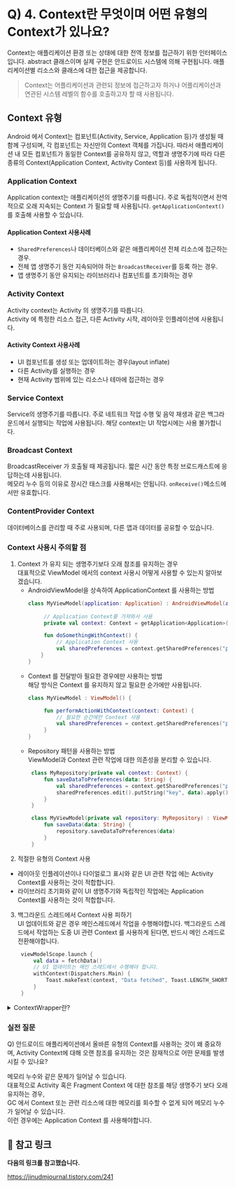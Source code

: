 # Q) 4. Context란 무엇이며 어떤 유형의 Context가 있나요?
Context는 애플리케이션 환경 또는 상태에 대한 전역 정보를 접근하기 위한 인터페이스입니다.
abstract 클래스이며 실제 구현은 안드로이드 시스템에 의해 구현됩니다.
애플리케이션별 리소스와 클래스에 대한 접근을 제공합니다.

> Context는 어플리케이션과 관련되 정보에 접근하고자 하거나 어플리케이션과 연관된 시스템 레벨의 함수를 호출하고자 할 때 사용됩니다.

## Context 유형
Android 에서 Context는 컴포넌트(Activity, Service, Application 등)가 생성될 때 함께 구성되며,
각 컴포넌트는 자신만의 Context 객체를 가집니다.
따라서 애플리케이션 내 모든 컴포넌트가 동일한 Context를 공유하지 않고,
역할과 생명주기에 따라 다른 종류의 Context(Application Context, Activity Context 등)를 사용하게 됩니다.

### Application Context
Application context는 애플리케이션의 생명주기를 따릅니다.
주로 독립적이면서 전역적으로 오래 지속되는 Context 가 필요할 때 사용됩니다.
`getApplicationContext()` 를 호출해 사용할 수 있습니다.

#### Application Context 사용사례
- `SharedPreferences`나 데이터베이스와 같은 애플리케이션 전체 리소스에 접근하는 경우.
- 전체 앱 생명주기 동안 지속되어야 하는 `BroadcastReceiver`를 등록 하는 경우.
- 앱 생명주기 동안 유지되는 라이브러리나 컴포넌트를 초기화하는 경우

### Activity Context
Activity context는 Activity 의 생명주기를 따릅니다.<br/>
Activity 에 특정한 리소스 접근, 다른 Activity 시작, 레이아웃 인플레이션에 사용됩니다.

#### Activity Context 사용사례
- UI 컴포넌트를 생성 또는 업데이트하는 경우(layout inflate)
- 다른 Activity를 실행하는 경우
- 현재 Activity 범위에 있는 리소스나 테마에 접근하는 경우

### Service Context
Service의 생명주기를 따릅니다. 주로 네트워크 작업 수행 및 음악 재생과 같은
백그라운드에서 실행되는 작업에 사용됩니다. 해당 context는 UI 작업시에는 사용 불가합니다.

### Broadcast Context
BroadcastReceiver 가 호출될 때 제공됩니다. 짧은 시간 동안 특정 브로드캐스트에 응답하는데 사용됩니다.<br/>
메모리 누수 등의 이유로 장시간 태스크를 사용해서는 안됩니다.
`onReceive()`메소드에서만 유효합니다. 

### ContentProvider Context
데이터베이스를 관리할 때 주로 사용되며, 다른 앱과 데이터를 공유할 수 있습니다.

### Context 사용시 주의할 점
1. Context 가 유지 되는 생명주기보다 오래 참조를 유지하는 경우<br/>
대표적으로 ViewModel 에서의 context 사용시 어떻게 사용할 수 있는지 알아보겠습니다.
   - AndroidViewModel을 상속하여 ApplicationContext 를 사용하는 방법
     ```kotlin
     class MyViewModel(application: Application) : AndroidViewModel(application) {
          
          // Application Context를 가져와서 사용
          private val context: Context = getApplication<Application>().applicationContext
     
          fun doSomethingWithContext() {        
              // Application Context 사용 
              val sharedPreferences = context.getSharedPreferences("prefs", Context.MODE_PRIVATE)
         }
     }
     ```
   - Context 를 전달받아 필요한 경우에만 사용하는 방법<br/> 해당 방식은 Context 를 유지하지 않고 필요한 순가에만 사용됩니다.
       ```kotlin
       class MyViewModel : ViewModel() {
    
            fun performActionWithContext(context: Context) {
                // 필요한 순간에만 Context 사용
                val sharedPreferences = context.getSharedPreferences("prefs", Context.MODE_PRIVATE)
            }
       }
        ```
   - Repository 패턴을 사용하는 방법<br/>ViewModel과 Context 관련 작업에 대한 의존성을 분리할 수 있습니다.
       ```kotlin
        class MyRepository(private val context: Context) {
            fun saveDataToPreferences(data: String) {
                val sharedPreferences = context.getSharedPreferences("prefs", Context.MODE_PRIVATE)
                sharedPreferences.edit().putString("key", data).apply()
            }
        }
     
        class MyViewModel(private val repository: MyRepository) : ViewModel() {
            fun saveData(data: String) {
                repository.saveDataToPreferences(data)
            }
        }
       ```
2. 적절한 유형의 Context 사용
- 레이아웃 인플레이션이나 다이얼로그 표시와 같은 UI 관련 작업
   에는 Activity Context를 사용하는 것이 적합합니다.
- 라이브러리 초기화와 같이 UI 생명주기와 독립적인 작업에는
   Application Context를 사용하는 것이 적합합니다.
3. 백그라운드 스레드에서 Context 사용 피하기<br/>
UI 업데이트와 같은 경우 메인스레드에서 작업을 수행해야합니다. 백그라운드 스레드에서 작업하는 도중 UI 관련
Context 를 사용하게 된다면, 반드시 메인 스레드로 전환해야합니다.
   ```kotlin
    viewModelScope.launch {
        val data = fetchData()
        // UI 업데이트는 메인 스레드에서 수행해야 합니다.
        withContext(Dispatchers.Main) {
            Toast.makeText(context, "Data fetched", Toast.LENGTH_SHORT).show()
        }
    }
    ```
<details>
     <summary>ContextWrapper란?</summary>

![context-class-structure](assets/context-class-structure.png)

ContextWrapper 는 Context 를 상속받고 있는 래퍼 클래스로, Context 에 대한 호출을 위임하는 기능을 제공합니다.<br/>
이는 원본 Context의 동작을 수정하거나 확장하기 위한 중간 계층 역할을 합니다.

사용 사례
1. 커스텀 컨텍스트: 앱 전체에 다른 테마를 적용하거나 리소스를
   특수한 방식으로 처리하는 등 특정 목적을 위한 커스텀 Context를
   생성해야 하는 경우.
2. 동적 리소스 처리: 문자열, 치수(dimension) 또는 스타일(style)
   과 같은 리소스를 동적으로 제공하거나 수정하기 위해 Context를
   래핑하는 경우.
3. 의존성 주입: Dagger나 Hilt와 같은 라이브러리는 의존성 주입
   을 위해 커스텀 ContextWrapper를 생성하고13, 컴포넌트에 해당
   ContextWrapper를 Context 타입으로 제공합니다.
    
</details>

### 실전 질문
Q) 안드로이드 애플리케이션에서 올바른 유형의 Context를 사용하는
것이 왜 중요하며, Activity Context에 대해 오랜 참조를 유지하는
것은 잠재적으로 어떤 문제를 발생시킬 수 있나요?

메모리 누수와 같은 문제가 일어날 수 있습니다.<br/>
대표적으로 Activity 혹은 Fragment Context 에 대한 참조를 해당 생명주기 보다 오래 유지하는 경우,<br/>
GC 에서 Context 또는 관련 리소스에 대한 메모리를 회수할 수 없게 되어 메모리 누수가 일어날 수 있습니다.<br/>
이런 경우에는 Application Context 를 사용해야합니다.

## 📕 참고 링크
**다음의 링크를 참고했습니다.**

https://jinudmjournal.tistory.com/241